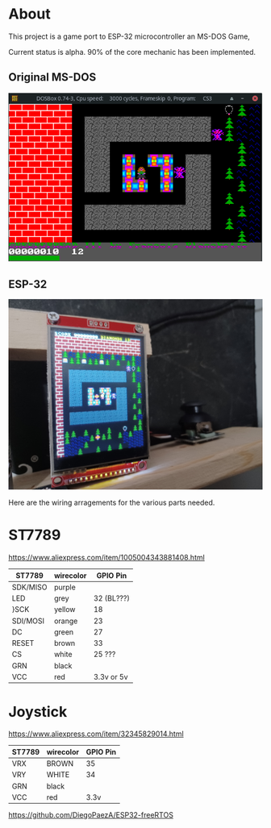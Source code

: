 About
============================================================

This project is a game port to ESP-32 microcontroller an MS-DOS Game,

Current status is alpha. 90% of the core mechanic has been implemented.



Original MS-DOS
------------------------------------------

![Image](images/Screenshot_2022-10-19_21-01-20.png "icon")

ESP-32
----------------------------------------

![Image](images/20221103_155303-50.jpg "icon")



Here are the wiring arragements for the various parts needed.


ST7789
==================================================
https://www.aliexpress.com/item/1005004343881408.html

| ST7789    |wirecolor| GPIO Pin  |
|-----------|---------|-----------|
|SDK/MISO   | purple  |           |
|LED        | grey    |32 (BL???) |
}SCK        | yellow  |18         |
|SDI/MOSI   | orange  |23         |
|DC         | green   |27         |
|RESET      | brown   |33         |
|CS         | white   |25 ???     |
|GRN        | black   |           |
|VCC        | red     |3.3v or 5v |


Joystick
===================================================
https://www.aliexpress.com/item/32345829014.html

| ST7789    |wirecolor| GPIO Pin  |
|-----------|---------|-----------|
|VRX 		| BROWN   | 35        |
|VRY 		| WHITE   | 34        |
|GRN		| black   |           |
|VCC		| red	  |	3.3v      |

https://github.com/DiegoPaezA/ESP32-freeRTOS
